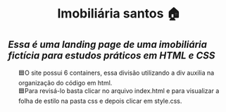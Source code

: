 <h1 align="center">Imobiliária santos 🏠</h1>

<h2><i>Essa é uma landing page de uma imobiliária fictícia para estudos práticos em HTML e CSS</i></h2>

<div>
 <ul type="none">
        <li>🟦O site possui 6 containers, essa divisão utilizando a div auxilia na organização do código em html.</li>
        <li>🟦Para revisá-lo basta clicar no arquivo index.html e para visualizar a folha de estilo na pasta css e depois clicar em style.css.</li>
  </ul>
</div>

